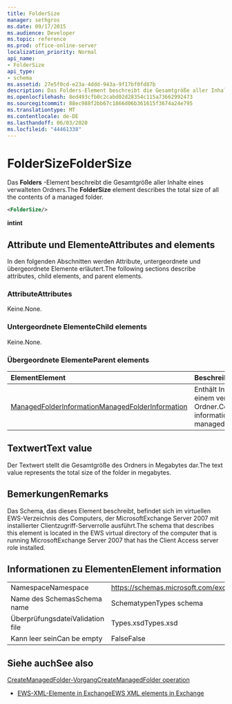 ```yaml
---
title: FolderSize
manager: sethgros
ms.date: 09/17/2015
ms.audience: Developer
ms.topic: reference
ms.prod: office-online-server
localization_priority: Normal
api_name:
- FolderSize
api_type:
- schema
ms.assetid: 27e5f0cd-e23a-4ddd-943a-9f17bf0fd87b
description: Das Folders-Element beschreibt die Gesamtgröße aller Inhalte eines verwalteten Ordners.
ms.openlocfilehash: 8ed493cfb0c2cabd02d28354c115a73662992473
ms.sourcegitcommit: 88ec988f2bb67c1866d06b361615f3674a24e795
ms.translationtype: MT
ms.contentlocale: de-DE
ms.lasthandoff: 06/03/2020
ms.locfileid: "44461338"
---
```

# <a name="foldersize"></a><span data-ttu-id="00d23-103">FolderSize</span><span class="sxs-lookup"><span data-stu-id="00d23-103">FolderSize</span></span>

<span data-ttu-id="00d23-104">Das **Folders** -Element beschreibt die Gesamtgröße aller Inhalte eines verwalteten Ordners.</span><span class="sxs-lookup"><span data-stu-id="00d23-104">The **FolderSize** element describes the total size of all the contents of a managed folder.</span></span> 
  
```xml
<FolderSize/>
```

 <span data-ttu-id="00d23-105">**int**</span><span class="sxs-lookup"><span data-stu-id="00d23-105">**int**</span></span>
## <a name="attributes-and-elements"></a><span data-ttu-id="00d23-106">Attribute und Elemente</span><span class="sxs-lookup"><span data-stu-id="00d23-106">Attributes and elements</span></span>

<span data-ttu-id="00d23-107">In den folgenden Abschnitten werden Attribute, untergeordnete und übergeordnete Elemente erläutert.</span><span class="sxs-lookup"><span data-stu-id="00d23-107">The following sections describe attributes, child elements, and parent elements.</span></span>
  
### <a name="attributes"></a><span data-ttu-id="00d23-108">Attribute</span><span class="sxs-lookup"><span data-stu-id="00d23-108">Attributes</span></span>

<span data-ttu-id="00d23-109">Keine.</span><span class="sxs-lookup"><span data-stu-id="00d23-109">None.</span></span>
  
### <a name="child-elements"></a><span data-ttu-id="00d23-110">Untergeordnete Elemente</span><span class="sxs-lookup"><span data-stu-id="00d23-110">Child elements</span></span>

<span data-ttu-id="00d23-111">Keine.</span><span class="sxs-lookup"><span data-stu-id="00d23-111">None.</span></span>
  
### <a name="parent-elements"></a><span data-ttu-id="00d23-112">Übergeordnete Elemente</span><span class="sxs-lookup"><span data-stu-id="00d23-112">Parent elements</span></span>

|<span data-ttu-id="00d23-113">**Element**</span><span class="sxs-lookup"><span data-stu-id="00d23-113">**Element**</span></span>|<span data-ttu-id="00d23-114">**Beschreibung**</span><span class="sxs-lookup"><span data-stu-id="00d23-114">**Description**</span></span>|
|:-----|:-----|
|[<span data-ttu-id="00d23-115">ManagedFolderInformation</span><span class="sxs-lookup"><span data-stu-id="00d23-115">ManagedFolderInformation</span></span>](managedfolderinformation.md) <br/> |<span data-ttu-id="00d23-116">Enthält Informationen zu einem verwalteten Ordner.</span><span class="sxs-lookup"><span data-stu-id="00d23-116">Contains information about a managed folder.</span></span>  <br/> |
   
## <a name="text-value"></a><span data-ttu-id="00d23-117">Textwert</span><span class="sxs-lookup"><span data-stu-id="00d23-117">Text value</span></span>

<span data-ttu-id="00d23-118">Der Textwert stellt die Gesamtgröße des Ordners in Megabytes dar.</span><span class="sxs-lookup"><span data-stu-id="00d23-118">The text value represents the total size of the folder in megabytes.</span></span>
  
## <a name="remarks"></a><span data-ttu-id="00d23-119">Bemerkungen</span><span class="sxs-lookup"><span data-stu-id="00d23-119">Remarks</span></span>

<span data-ttu-id="00d23-120">Das Schema, das dieses Element beschreibt, befindet sich im virtuellen EWS-Verzeichnis des Computers, der MicrosoftExchange Server 2007 mit installierter Clientzugriff-Serverrolle ausführt.</span><span class="sxs-lookup"><span data-stu-id="00d23-120">The schema that describes this element is located in the EWS virtual directory of the computer that is running MicrosoftExchange Server 2007 that has the Client Access server role installed.</span></span>
  
## <a name="element-information"></a><span data-ttu-id="00d23-121">Informationen zu Elementen</span><span class="sxs-lookup"><span data-stu-id="00d23-121">Element information</span></span>

|||
|:-----|:-----|
|<span data-ttu-id="00d23-122">Namespace</span><span class="sxs-lookup"><span data-stu-id="00d23-122">Namespace</span></span>  <br/> |https://schemas.microsoft.com/exchange/services/2006/types  <br/> |
|<span data-ttu-id="00d23-123">Name des Schemas</span><span class="sxs-lookup"><span data-stu-id="00d23-123">Schema name</span></span>  <br/> |<span data-ttu-id="00d23-124">Schematypen</span><span class="sxs-lookup"><span data-stu-id="00d23-124">Types schema</span></span>  <br/> |
|<span data-ttu-id="00d23-125">Überprüfungsdatei</span><span class="sxs-lookup"><span data-stu-id="00d23-125">Validation file</span></span>  <br/> |<span data-ttu-id="00d23-126">Types.xsd</span><span class="sxs-lookup"><span data-stu-id="00d23-126">Types.xsd</span></span>  <br/> |
|<span data-ttu-id="00d23-127">Kann leer sein</span><span class="sxs-lookup"><span data-stu-id="00d23-127">Can be empty</span></span>  <br/> |<span data-ttu-id="00d23-128">False</span><span class="sxs-lookup"><span data-stu-id="00d23-128">False</span></span>  <br/> |
   
## <a name="see-also"></a><span data-ttu-id="00d23-129">Siehe auch</span><span class="sxs-lookup"><span data-stu-id="00d23-129">See also</span></span>



[<span data-ttu-id="00d23-130">CreateManagedFolder-Vorgang</span><span class="sxs-lookup"><span data-stu-id="00d23-130">CreateManagedFolder operation</span></span>](createmanagedfolder-operation.md)


- [<span data-ttu-id="00d23-131">EWS-XML-Elemente in Exchange</span><span class="sxs-lookup"><span data-stu-id="00d23-131">EWS XML elements in Exchange</span></span>](ews-xml-elements-in-exchange.md)

